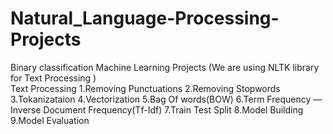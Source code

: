 # Natural_Language-Processing-Projects
Binary classification Machine Learning Projects (We are using NLTK library for Text Processing )  
Text Processing 
 1.Removing Punctuations
 2.Removing Stopwords
 3.Tokanizataion
 4.Vectorization
 5.Bag Of words(BOW)
 6.Term Frequency — Inverse Document Frequency(Tf-Idf)
 7.Train Test Split
 8.Model Building
 9.Model Evaluation

